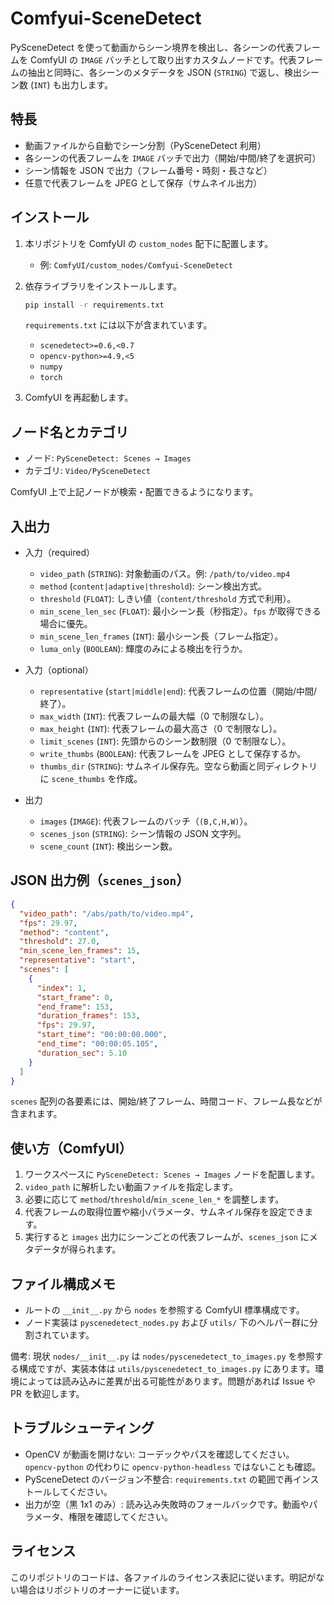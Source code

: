 # Comfyui-SceneDetect

PySceneDetect を使って動画からシーン境界を検出し、各シーンの代表フレームを ComfyUI の `IMAGE` バッチとして取り出すカスタムノードです。代表フレームの抽出と同時に、各シーンのメタデータを JSON (`STRING`) で返し、検出シーン数 (`INT`) も出力します。

## 特長

- 動画ファイルから自動でシーン分割（PySceneDetect 利用）
- 各シーンの代表フレームを `IMAGE` バッチで出力（開始/中間/終了を選択可）
- シーン情報を JSON で出力（フレーム番号・時刻・長さなど）
- 任意で代表フレームを JPEG として保存（サムネイル出力）

## インストール

1. 本リポジトリを ComfyUI の `custom_nodes` 配下に配置します。
   - 例: `ComfyUI/custom_nodes/Comfyui-SceneDetect`
2. 依存ライブラリをインストールします。

   ```bash
   pip install -r requirements.txt
   ```

   `requirements.txt` には以下が含まれています。
   - `scenedetect>=0.6,<0.7`
   - `opencv-python>=4.9,<5`
   - `numpy`
   - `torch`

3. ComfyUI を再起動します。

## ノード名とカテゴリ

- ノード: `PySceneDetect: Scenes → Images`
- カテゴリ: `Video/PySceneDetect`

ComfyUI 上で上記ノードが検索・配置できるようになります。

## 入出力

- 入力（required）
  - `video_path` (`STRING`): 対象動画のパス。例: `/path/to/video.mp4`
  - `method` (`content|adaptive|threshold`): シーン検出方式。
  - `threshold` (`FLOAT`): しきい値（`content/threshold` 方式で利用）。
  - `min_scene_len_sec` (`FLOAT`): 最小シーン長（秒指定）。`fps` が取得できる場合に優先。
  - `min_scene_len_frames` (`INT`): 最小シーン長（フレーム指定）。
  - `luma_only` (`BOOLEAN`): 輝度のみによる検出を行うか。

- 入力（optional）
  - `representative` (`start|middle|end`): 代表フレームの位置（開始/中間/終了）。
  - `max_width` (`INT`): 代表フレームの最大幅（0 で制限なし）。
  - `max_height` (`INT`): 代表フレームの最大高さ（0 で制限なし）。
  - `limit_scenes` (`INT`): 先頭からのシーン数制限（0 で制限なし）。
  - `write_thumbs` (`BOOLEAN`): 代表フレームを JPEG として保存するか。
  - `thumbs_dir` (`STRING`): サムネイル保存先。空なら動画と同ディレクトリに `scene_thumbs` を作成。

- 出力
  - `images` (`IMAGE`): 代表フレームのバッチ（`(B,C,H,W)`）。
  - `scenes_json` (`STRING`): シーン情報の JSON 文字列。
  - `scene_count` (`INT`): 検出シーン数。

## JSON 出力例（`scenes_json`）

```json
{
  "video_path": "/abs/path/to/video.mp4",
  "fps": 29.97,
  "method": "content",
  "threshold": 27.0,
  "min_scene_len_frames": 15,
  "representative": "start",
  "scenes": [
    {
      "index": 1,
      "start_frame": 0,
      "end_frame": 153,
      "duration_frames": 153,
      "fps": 29.97,
      "start_time": "00:00:00.000",
      "end_time": "00:00:05.105",
      "duration_sec": 5.10
    }
  ]
}
```

`scenes` 配列の各要素には、開始/終了フレーム、時間コード、フレーム長などが含まれます。

## 使い方（ComfyUI）

1. ワークスペースに `PySceneDetect: Scenes → Images` ノードを配置します。
2. `video_path` に解析したい動画ファイルを指定します。
3. 必要に応じて `method`/`threshold`/`min_scene_len_*` を調整します。
4. 代表フレームの取得位置や縮小パラメータ、サムネイル保存を設定できます。
5. 実行すると `images` 出力にシーンごとの代表フレームが、`scenes_json` にメタデータが得られます。

## ファイル構成メモ

- ルートの `__init__.py` から `nodes` を参照する ComfyUI 標準構成です。
- ノード実装は `pyscenedetect_nodes.py` および `utils/` 下のヘルパー群に分割されています。

備考: 現状 `nodes/__init__.py` は `nodes/pyscenedetect_to_images.py` を参照する構成ですが、実装本体は `utils/pyscenedetect_to_images.py` にあります。環境によっては読み込みに差異が出る可能性があります。問題があれば Issue や PR を歓迎します。

## トラブルシューティング

- OpenCV が動画を開けない: コーデックやパスを確認してください。`opencv-python` の代わりに `opencv-python-headless` ではないことも確認。
- PySceneDetect のバージョン不整合: `requirements.txt` の範囲で再インストールしてください。
- 出力が空（黒 1x1 のみ）: 読み込み失敗時のフォールバックです。動画やパラメータ、権限を確認してください。

## ライセンス

このリポジトリのコードは、各ファイルのライセンス表記に従います。明記がない場合はリポジトリのオーナーに従います。

